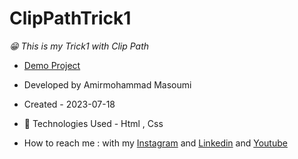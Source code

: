 # ClipPathTrick1
*😁 This is my Trick1 with Clip Path*
- [Demo Project](https://github.com/masoomi1396/ClipPathTrick1)
- Developed by Amirmohammad Masoumi
- Created - 2023-07-18
- 🤖 Technologies Used - Html , Css 

- How to reach me : with my
[Instagram](https://www.instagram.com/masoomi1402) and
[Linkedin](https://www.linkedin.com/in/masoumi1402) and
[Youtube](https://www.youtube.com/@masoomi1402)
